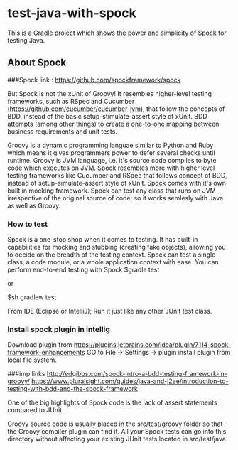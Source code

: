 # test-java-with-spock
This is a Gradle project which shows the power and simplicity of Spock for testing Java.

## About Spock
###Spock link : https://github.com/spockframework/spock

But Spock is not the xUnit of Groovy! It resembles higher-level testing frameworks,
such as RSpec and Cucumber (https://github.com/cucumber/cucumber-jvm), that
follow the concepts of BDD, instead of the basic setup-stimulate-assert style of xUnit.
BDD attempts (among other things) to create a one-to-one mapping between business
requirements and unit tests.

Groovy is a dynamic programming languae similar to Python and Ruby which means it gives programmers power to defer several checks until runtime. Groovy is JVM language, i.e. it's source code compiles to byte code which executes on JVM. Spock resembles more with higher level testing frameworks like Cucumber and RSpec that follows concept of BDD, instead of setup-simulate-assert style of xUnit. Spock comes with it's own built in mocking framework.
Spock can test any class that runs on JVM irrespective of the original source of code; so it works semlesly with Java as well as Groovy.

### How to test
Spock is a one-stop shop when it comes to testing. It has built-in capabilities for mocking
and stubbing (creating fake objects), allowing you to decide on the breadth of the
testing context. Spock can test a single class, a code module, or a whole application
context with ease. You can perform end-to-end testing with Spock
$gradle test

or

$sh gradlew test

From IDE (Eclipse or IntelliJ); Run it just like any other JUnit test class.

### Install spock plugin in intellig
Download plugin from https://plugins.jetbrains.com/idea/plugin/7114-spock-framework-enhancements
GO to File -> Settings -> plugin
install plugin from local file system.

###imp links
http://edgibbs.com/spock-intro-a-bdd-testing-framework-in-groovy/
https://www.pluralsight.com/guides/java-and-j2ee/introduction-to-testing-with-bdd-and-the-spock-framework

One of the big highlights of Spock code is the lack of assert statements compared to
JUnit.

Groovy source code is usually placed in the src/test/groovy
folder so that the Groovy compiler plugin can find it. All your Spock tests can go into
this directory without affecting your existing JUnit tests located in src/test/java
